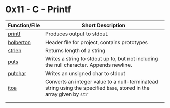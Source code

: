  # 0x11 - C - Printf
Function/File | Short Description
-------|------------
[printf](printf.c) | Produces output to stdout.
[holberton](holberton.h) | Header file for project, contains prototypes
[strlen](_strlen.c) | Returns length of a string
[puts](_puts.c) | Writes a string to stdout up to, but not including the null character. Appends newline. 
[putchar](_putchar.c) | Writes an unsigned char to stdout
[itoa](_itoa.c) | Converts an integer value to a null-terminatead string using the specified `base`, stored in the array given by `str`
[]() | 
[]() | 
